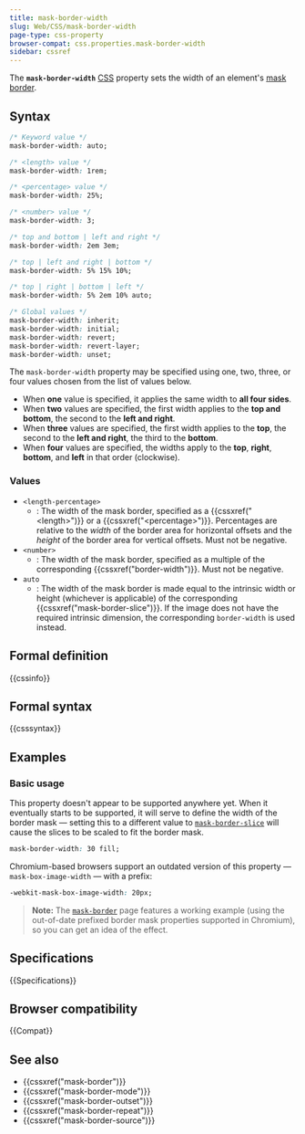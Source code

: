 ```yaml
---
title: mask-border-width
slug: Web/CSS/mask-border-width
page-type: css-property
browser-compat: css.properties.mask-border-width
sidebar: cssref
---
```



The **`mask-border-width`** [CSS](/en-US/docs/Web/CSS) property sets the width of an element's [mask border](/en-US/docs/Web/CSS/mask-border).

## Syntax

```css
/* Keyword value */
mask-border-width: auto;

/* <length> value */
mask-border-width: 1rem;

/* <percentage> value */
mask-border-width: 25%;

/* <number> value */
mask-border-width: 3;

/* top and bottom | left and right */
mask-border-width: 2em 3em;

/* top | left and right | bottom */
mask-border-width: 5% 15% 10%;

/* top | right | bottom | left */
mask-border-width: 5% 2em 10% auto;

/* Global values */
mask-border-width: inherit;
mask-border-width: initial;
mask-border-width: revert;
mask-border-width: revert-layer;
mask-border-width: unset;
```

The `mask-border-width` property may be specified using one, two, three, or four values chosen from the list of values below.

- When **one** value is specified, it applies the same width to **all four sides**.
- When **two** values are specified, the first width applies to the **top and bottom**, the second to the **left and right**.
- When **three** values are specified, the first width applies to the **top**, the second to the **left and right**, the third to the **bottom**.
- When **four** values are specified, the widths apply to the **top**, **right**, **bottom**, and **left** in that order (clockwise).

### Values

- `<length-percentage>`
  - : The width of the mask border, specified as a {{cssxref("&lt;length&gt;")}} or a {{cssxref("&lt;percentage&gt;")}}. Percentages are relative to the _width_ of the border area for horizontal offsets and the _height_ of the border area for vertical offsets. Must not be negative.
- `<number>`
  - : The width of the mask border, specified as a multiple of the corresponding {{cssxref("border-width")}}. Must not be negative.
- `auto`
  - : The width of the mask border is made equal to the intrinsic width or height (whichever is applicable) of the corresponding {{cssxref("mask-border-slice")}}. If the image does not have the required intrinsic dimension, the corresponding `border-width` is used instead.

## Formal definition

{{cssinfo}}

## Formal syntax

{{csssyntax}}

## Examples

### Basic usage

This property doesn't appear to be supported anywhere yet. When it eventually starts to be supported, it will serve to define the width of the border mask — setting this to a different value to [`mask-border-slice`](/en-US/docs/Web/CSS/mask-border-slice) will cause the slices to be scaled to fit the border mask.

```css
mask-border-width: 30 fill;
```

Chromium-based browsers support an outdated version of this property — `mask-box-image-width` — with a prefix:

```css
-webkit-mask-box-image-width: 20px;
```

> **Note:** The [`mask-border`](/en-US/docs/Web/CSS/mask-border) page features a working example (using the out-of-date prefixed border mask properties supported in Chromium), so you can get an idea of the effect.

## Specifications

{{Specifications}}

## Browser compatibility

{{Compat}}

## See also

- {{cssxref("mask-border")}}
- {{cssxref("mask-border-mode")}}
- {{cssxref("mask-border-outset")}}
- {{cssxref("mask-border-repeat")}}
- {{cssxref("mask-border-source")}}
